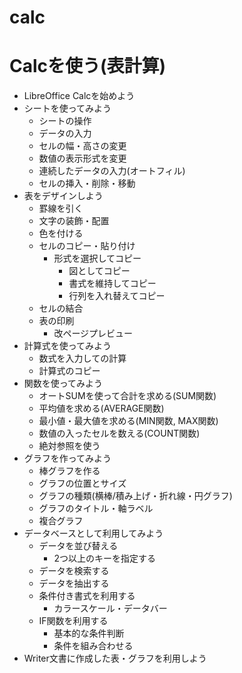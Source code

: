 # calc
Calcを使う(表計算)
====

- LibreOffice Calcを始めよう
- シートを使ってみよう
  - シートの操作
  - データの入力
  - セルの幅・高さの変更
  - 数値の表示形式を変更
  - 連続したデータの入力(オートフィル)
  - セルの挿入・削除・移動
- 表をデザインしよう
  - 罫線を引く
  - 文字の装飾・配置
  - 色を付ける
  - セルのコピー・貼り付け
    - 形式を選択してコピー
      - 図としてコピー
      - 書式を維持してコピー
      - 行列を入れ替えてコピー
  - セルの結合
  - 表の印刷
    - 改ページプレビュー
- 計算式を使ってみよう
  - 数式を入力しての計算
  - 計算式のコピー
- 関数を使ってみよう
  - オートSUMを使って合計を求める(SUM関数)
  - 平均値を求める(AVERAGE関数)
  - 最小値・最大値を求める(MIN関数, MAX関数)
  - 数値の入ったセルを数える(COUNT関数)
  - 絶対参照を使う
- グラフを作ってみよう
  - 棒グラフを作る
  - グラフの位置とサイズ
  - グラフの種類(横棒/積み上げ・折れ線・円グラフ)
  - グラフのタイトル・軸ラベル
  - 複合グラフ
- データベースとして利用してみよう
  - データを並び替える
    - 2つ以上のキーを指定する
  - データを検索する
  - データを抽出する
  - 条件付き書式を利用する
    - カラースケール・データバー
  - IF関数を利用する
    - 基本的な条件判断
    - 条件を組み合わせる
- Writer文書に作成した表・グラフを利用しよう

